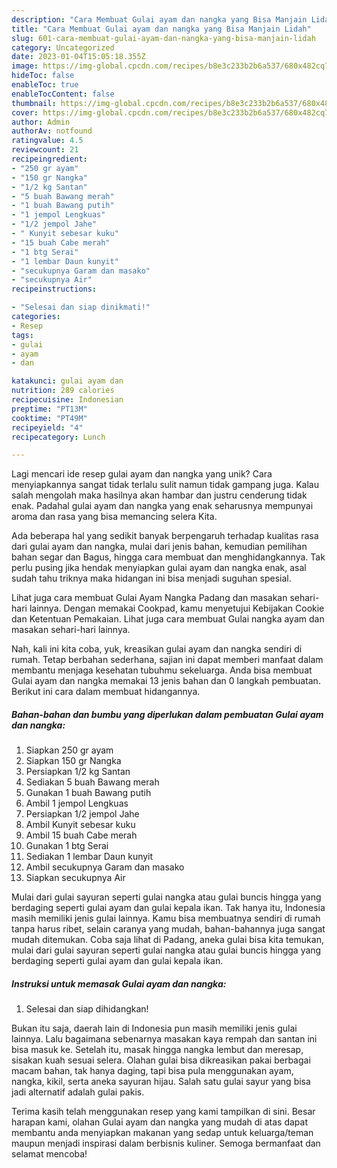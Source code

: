 ```yaml
---
description: "Cara Membuat Gulai ayam dan nangka yang Bisa Manjain Lidah"
title: "Cara Membuat Gulai ayam dan nangka yang Bisa Manjain Lidah"
slug: 601-cara-membuat-gulai-ayam-dan-nangka-yang-bisa-manjain-lidah
category: Uncategorized
date: 2023-01-04T15:05:18.355Z
image: https://img-global.cpcdn.com/recipes/b8e3c233b2b6a537/680x482cq70/gulai-ayam-dan-nangka-foto-resep-utama.jpg
hideToc: false
enableToc: true
enableTocContent: false
thumbnail: https://img-global.cpcdn.com/recipes/b8e3c233b2b6a537/680x482cq70/gulai-ayam-dan-nangka-foto-resep-utama.jpg
cover: https://img-global.cpcdn.com/recipes/b8e3c233b2b6a537/680x482cq70/gulai-ayam-dan-nangka-foto-resep-utama.jpg
author: Admin
authorAv: notfound
ratingvalue: 4.5
reviewcount: 21
recipeingredient:
- "250 gr ayam"
- "150 gr Nangka"
- "1/2 kg Santan"
- "5 buah Bawang merah"
- "1 buah Bawang putih"
- "1 jempol Lengkuas"
- "1/2 jempol Jahe"
- " Kunyit sebesar kuku"
- "15 buah Cabe merah"
- "1 btg Serai"
- "1 lembar Daun kunyit"
- "secukupnya Garam dan masako"
- "secukupnya Air"
recipeinstructions:

- "Selesai dan siap dinikmati!"
categories:
- Resep
tags:
- gulai
- ayam
- dan

katakunci: gulai ayam dan 
nutrition: 289 calories
recipecuisine: Indonesian
preptime: "PT13M"
cooktime: "PT49M"
recipeyield: "4"
recipecategory: Lunch

---
```





Lagi mencari ide resep gulai ayam dan nangka yang unik? Cara menyiapkannya sangat tidak terlalu sulit namun tidak gampang juga. Kalau salah mengolah maka hasilnya akan hambar dan justru cenderung tidak enak. Padahal gulai ayam dan nangka yang enak seharusnya mempunyai aroma dan rasa yang bisa memancing selera Kita.





Ada beberapa hal yang sedikit banyak berpengaruh terhadap kualitas rasa dari gulai ayam dan nangka, mulai dari jenis bahan, kemudian pemilihan bahan segar dan Bagus, hingga cara membuat dan menghidangkannya. Tak perlu pusing jika hendak menyiapkan gulai ayam dan nangka enak,      asal sudah tahu triknya maka hidangan ini bisa menjadi suguhan spesial.














Lihat juga cara membuat Gulai Ayam Nangka Padang dan masakan sehari-hari lainnya. Dengan memakai Cookpad, kamu menyetujui Kebijakan Cookie dan Ketentuan Pemakaian. Lihat juga cara membuat Gulai nangka ayam dan masakan sehari-hari lainnya.






Nah, kali ini kita coba, yuk, kreasikan gulai ayam dan nangka sendiri di rumah. Tetap berbahan sederhana, sajian ini dapat memberi manfaat dalam membantu menjaga kesehatan tubuhmu sekeluarga. Anda bisa membuat Gulai ayam dan nangka memakai 13 jenis bahan dan 0 langkah pembuatan. Berikut ini cara dalam membuat hidangannya.

<!--inarticleads1-->

##### Bahan-bahan dan bumbu yang diperlukan dalam pembuatan Gulai ayam dan nangka:

1. Siapkan 250 gr ayam
1. Siapkan 150 gr Nangka
1. Persiapkan 1/2 kg Santan
1. Sediakan 5 buah Bawang merah
1. Gunakan 1 buah Bawang putih
1. Ambil 1 jempol Lengkuas
1. Persiapkan 1/2 jempol Jahe
1. Ambil  Kunyit sebesar kuku
1. Ambil 15 buah Cabe merah
1. Gunakan 1 btg Serai
1. Sediakan 1 lembar Daun kunyit
1. Ambil secukupnya Garam dan masako
1. Siapkan secukupnya Air


Mulai dari gulai sayuran seperti gulai nangka atau gulai buncis hingga yang berdaging seperti gulai ayam dan gulai kepala ikan. Tak hanya itu, Indonesia masih memiliki jenis gulai lainnya. Kamu bisa membuatnya sendiri di rumah tanpa harus ribet, selain caranya yang mudah, bahan-bahannya juga sangat mudah ditemukan. Coba saja lihat di Padang, aneka gulai bisa kita temukan, mulai dari gulai sayuran seperti gulai nangka atau gulai buncis hingga yang berdaging seperti gulai ayam dan gulai kepala ikan. 

<!--inarticleads2-->

##### Instruksi untuk memasak Gulai ayam dan nangka:


1. Selesai dan siap dihidangkan!

Bukan itu saja, daerah lain di Indonesia pun masih memiliki jenis gulai lainnya. Lalu bagaimana sebenarnya masakan kaya rempah dan santan ini bisa masuk ke. Setelah itu, masak hingga nangka lembut dan meresap, sisakan kuah sesuai selera. Olahan gulai bisa dikreasikan pakai berbagai macam bahan, tak hanya daging, tapi bisa pula menggunakan ayam, nangka, kikil, serta aneka sayuran hijau. Salah satu gulai sayur yang bisa jadi alternatif adalah gulai pakis. 

Terima kasih telah menggunakan resep yang kami tampilkan di sini. Besar harapan kami, olahan Gulai ayam dan nangka yang mudah di atas dapat membantu anda menyiapkan makanan yang sedap untuk keluarga/teman maupun menjadi inspirasi dalam berbisnis kuliner. Semoga bermanfaat dan selamat mencoba!
